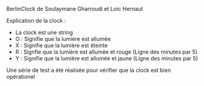 BerlinClock de Soulaymane Gharroudi et Loic Hernaut

Explication de la clock :

- La clock est une string
- O : Signifie que la lumière est allumée
- X : Signifie que la lumière est éteinte
- R : Signfie que la lumière est allumée et rouge (Ligne des minutes par 5)
- Y : Signifie que la lumière est allumée et jaune (Ligne des minutes par 5)

Une série de test a été réalisée pour vérifier que la clock est bien opérationel